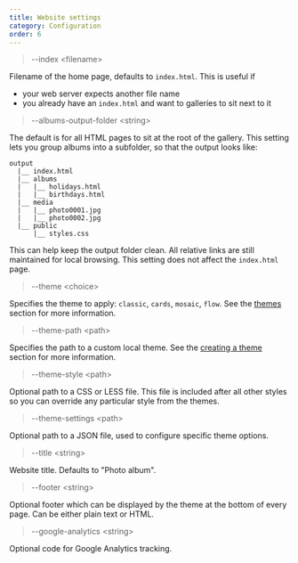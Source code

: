 ```yaml
---
title: Website settings
category: Configuration
order: 6
---
```


> \-\-index &lt;filename&gt;

Filename of the home page, defaults to `index.html`. This is useful if
- your web server expects another file name
- you already have an `index.html` and want to galleries to sit next to it

> \-\-albums-output-folder &lt;string&gt;

The default is for all HTML pages to sit at the root of the gallery.
This setting lets you group albums into a subfolder, so that the output looks like:

```
output
  |__ index.html
  |__ albums
  |   |__ holidays.html
  |   |__ birthdays.html
  |__ media
  |   |__ photo0001.jpg
  |   |__ photo0002.jpg
  |__ public
      |__ styles.css
```

This can help keep the output folder clean.
All relative links are still maintained for local browsing.
This setting does not affect the `index.html` page.

> \-\-theme &lt;choice&gt;

Specifies the theme to apply: `classic`, `cards`, `mosaic`, `flow`.
See the [themes](../../4-themes/themes) section for more information.

> \-\-theme-path &lt;path&gt;

Specifies the path to a custom local theme.
See the [creating a theme](../../4-themes/create) section for more information.

> \-\-theme-style &lt;path&gt;

Optional path to a CSS or LESS file.
This file is included after all other styles so you can override any particular style from the themes.

> \-\-theme-settings &lt;path&gt;

Optional path to a JSON file, used to configure specific theme options.

> \-\-title &lt;string&gt;

Website title. Defaults to "Photo album".

> \-\-footer &lt;string&gt;

Optional footer which can be displayed by the theme at the bottom of every page.
Can be either plain text or HTML.

> \-\-google-analytics &lt;string&gt;

Optional code for Google Analytics tracking.
